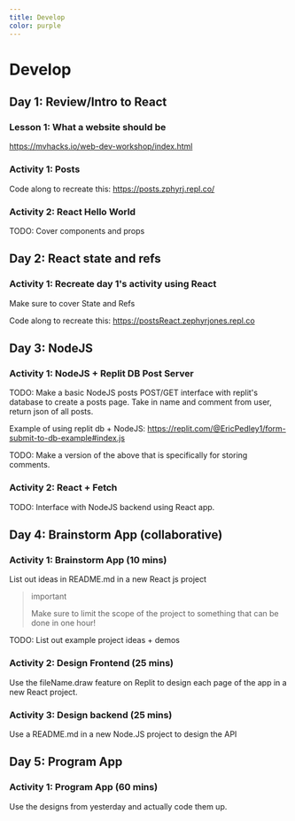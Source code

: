 ```yaml
---
title: Develop
color: purple
---
```


# Develop

## Day 1: Review/Intro to React

### Lesson 1: What a website should be

https://mvhacks.io/web-dev-workshop/index.html

### Activity 1: Posts

Code along to recreate this:
https://posts.zphyrj.repl.co/

### Activity 2: React Hello World

TODO: Cover components and props

## Day 2: React state and refs

### Activity 1: Recreate day 1's activity using React

Make sure to cover State and Refs

Code along to recreate this: https://postsReact.zephyrjones.repl.co

## Day 3: NodeJS

### Activity 1: NodeJS + Replit DB Post Server

TODO: Make a basic NodeJS posts POST/GET interface with replit's database to create a posts page. Take in name and comment from user, return json of all posts.

Example of using replit db + NodeJS:
https://replit.com/@EricPedley1/form-submit-to-db-example#index.js

TODO: Make a version of the above that is specifically for storing comments.

### Activity 2: React + Fetch

TODO: Interface with NodeJS backend using React app.

## Day 4: Brainstorm App (collaborative)

### Activity 1: Brainstorm App (10 mins)

List out ideas in README.md in a new React js project
> important
> 
> Make sure to limit the scope of the project to something that can be done in one hour!

TODO: List out example project ideas + demos

### Activity 2: Design Frontend (25 mins)

Use the fileName.draw feature on Replit to design each page of the app in a new React project.

### Activity 3: Design backend (25 mins)

Use a README.md in a new Node.JS project to design the API

## Day 5: Program App

### Activity 1: Program App (60 mins)

Use the designs from yesterday and actually code them up.
